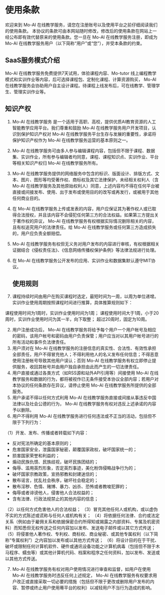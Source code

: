# 使用条款

欢迎来到 Mo-AI 在线教学服务，请您在注册账号以及使用平台之前仔细阅读我们的使用条款。 本协议的条款可由本网站随时修改，修改后的使用条款在网站上一经公布即有效代替原来的使用条款。您一旦在 Mo-AI 在线教学服务注册，即成为 Mo-AI 在线教学服务用户（以下简称“用户”或“您”），并受本条款的约束。

## SaaS服务模式介绍

Mo-AI 在线教学服务免费提供7天试用，体验课程内容、Mo-tutor 线上编程教学模式和实训作业等内容，后可选择课程包、定制化课程、计算资源购买， Mo-AI 在线教学服务会协助用户自主设计课程。待课程上线发布后，可在线教学、管理学生、管理实训作业等。

## 知识产权

1. Mo-AI 在线教学服务 是一个适用于高职、高校，提供优质AI教育资源的人工智能教学应用平台。我们尊重和鼓励 Mo-AI 在线教学服务用户开发项目，认识到保护知识产权对 Mo-AI 在线教学服务平台生存与发展的重要性，承诺将保护知识产权作为 Mo-AI 在线教学服务运营的基本原则之一。

2. Mo-AI 在线教学服务可由多人参与编辑课程内容，包括但不限于课程、数据集、实训作业，所有参与编辑者均同意，课程、课程知识点、实训作业、平台等相关知识产权归 Mo-AI 在线教学服务所有。

3. Mo-AI 在线教学服务提供的网络服务中包含的标识、版面设计、排版方式、文本、图片、图形等均受著作权、商标权及其它法律保护，未经相关权利人（含 Mo-AI 在线教学服务及其他原始权利人）同意，上述内容均不得在任何平台被直接或间接发布、使用、出于发布或使用目的的改写或再发行，或被用于其他任何商业目的。

4. 在 Mo-AI 在线教学服务上传或发表的内容，用户应保证其为著作权人或已取得合法授权，并且该内容不会侵犯任何第三方的合法权益。如果第三方提出关于著作权的异议， Mo-AI 在线教学服务有权根据实际情况删除相关的内容，且有权追究用户的法律责任。给 Mo-AI 在线教学服务或任何第三方造成损失的，用户应负责全额赔偿。

5. Mo-AI 在线教学服务有权但无义务对用户发布的内容进行审核，有权根据相关证据结合《侵权责任法》、《信息网络传播权保护条例》等法律法规进行处理。

6. 在 Mo-AI 在线教学服务公开发布的应用、实训作业和数据集默认遵守MIT协议。
   
   ## 使用规则

7. 课程持续时间由用户在购买课程时选定，最短时间为一周，以周为单位递增。实训作业使用周期按照课程时间进行推算，具体推算规则如下：

课程使用时间为1周时，实训作业使用时间为1周；
课程使用时间大于1周，小于20周时，实训作业使用时问为其一半，向下取整；
超过20周时，固定为10周。

2. 用户注册成功后， Mo-AI 在线教学服务将给予每个用户一个用户帐号及相应的密码，该用户帐号和密码由用户负责保管；用户应当对以其用户帐号进行的所有活动和事件负法律责任。
3. 用户须对在 Mo-AI 在线教学服务的注册信息的真实性、合法性、有效性承担全部责任，用户不得冒充他人；不得利用他人的名义发布任何信息；不得恶意使用注册帐号导致其他用户误认；否则 Mo-AI 在线教学服务有权立即停止提供服务，收回其帐号并由用户独自承担由此而产生的一切法律责任。
4. 用户直接或通过各类方式（如RSS源和站外API引用等）间接使用 Mo-AI 在线教学服务和数据的行为，都将被视作已无条件接受本协议全部内容；若用户对本协议的任何条款存在异议，请停止使用 Mo-AI 在线教学服务所提供的全部服务。
5. 用户承诺不得以任何方式利用 Mo-AI 在线教学服务直接或间接从事违反中国法律以及社会公德的行为， Mo-AI 在线教学服务有权对违反上述承诺的内容予以删除。
6. 用户不得利用 Mo-AI 在线教学服务进行任何违法或不正当的活动，包括但不限于下列行为：

（1）开发、发布、传播或者转载如下内容：

- 反对宪法所确定的基本原则的；
- 危害国家安全，泄露国家秘密，颠覆国家政权，破坏国家统一的；
- 损害国家荣誉和利益的；
- 煽动民族仇恨、民族歧视，破坏民族团结的；
- 侮辱、滥用英烈形象，否定英烈事迹，美化粉饰侵略战争行为的；
- 破坏国家宗教政策，宣扬邪教和封建迷信的；
- 散布谣言，扰乱社会秩序，破坏社会稳定的；
- 散布淫秽、色情、赌博、暴力、凶杀、恐怖或者教唆犯罪的；
- 侮辱或者诽谤他人，侵害他人合法权益的；
- 含有法律、行政法规禁止的其他内容的信息；

（2）以任何方式危害他人的合法权益；
（3）冒充其他任何人或机构，或以虚伪不实的方式陈述或谎称与任何人或机构有关；
（4）将依据任何法律、合约或法定关系（例如由于雇佣关系和依据保密合约所得知或揭露之内部资料、专属及机密资料）而知悉但无权传送之任何内容加以发布、发送电子邮件或以其它方式传送；
（5）将侵害他人著作权、专利权、商标权、商业秘密、或其他专属权利（以下简称“专属权利”）之内容加以发布或以其他方式传送；
（6）将设计目的在于干扰、破坏或限制任何计算机软件、硬件或通讯设备功能之计算机病毒（包括但不限于木马程序、蠕虫等）或其他计算机代码、档案和程序之任何资料，加以发布、发送或以其他方式传送。

7. Mo-AI 在线教学服务有权对用户使用情况进行审查和监督，如用户在使用 Mo-AI 在线教学服务时违反任何上述规定， Mo-AI 在线教学服务有权要求用户改正或直接采取一切必要的措施（包括但不限于更改或删除用户发布的内容、暂停或终止用户使用蓦平台的权利）以减轻用户不当行为造成的影响。
